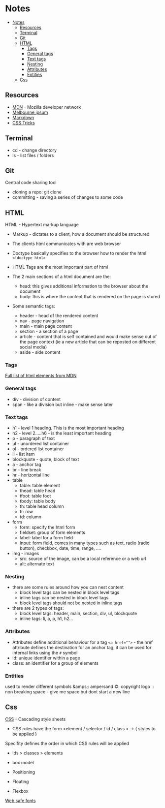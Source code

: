 # Notes

<!-- TOC depthFrom:1 depthTo:6 withLinks:1 updateOnSave:1 orderedList:0 -->

- [Notes](#notes)
	- [Resources](#resources)
	- [Terminal](#terminal)
	- [Git](#git)
	- [HTML](#html)
		- [Tags](#tags)
		- [General tags](#general-tags)
		- [Text tags](#text-tags)
		- [Nesting](#nesting)
		- [Attributes](#attributes)
		- [Entities](#entities)
	- [Css](#css)

<!-- /TOC -->

## Resources
* [MDN](https://developer.mozilla.org/en-US/) - Mozilla developer network
* [Melbourne ipsum](http://www.melbourneipsum.com.au/)
* [Markdown](https://daringfireball.net/projects/markdown/)
* [CSS Tricks](https://css-tricks.com/snippets/css/using-font-face/)

## Terminal
* cd - change directory
* ls - list files / folders

## Git
Central code sharing tool

* cloning a repo: git clone <repository-name>
* committing - saving a series of changes to some code

## HTML
HTML - Hypertext markup language
* Markup - dictates to a client, how a document should be structured
* The clients html communicates with are web browser
* Doctype basically specifies to the browser how to render the html `<!doctype html>`
* HTML Tags are the most important part of html
* The 2 main sections of a html document are the:
  - head: this gives additional information to the browser about the document
  - body: this is where the content that is rendered on the page is stored

* Some semantic tags:
  - header - head of the rendered content
  - nav - page navigation
  - main - main page content
  - section - a section of a page
  - article - content that is self contained and would make sense out of the page context (ie a new article that can be reposted on different social media)
  - aside - side content

### Tags
[Full list of html elements from MDN](https://developer.mozilla.org/en/docs/Web/HTML/Element)

### General tags
* div - division of content
* span - like a division but inline - make sense later

### Text tags
* h1 - level 1 heading. This is the most important heading
* h2 - level 2.....h6 - is the least important heading
* p - paragraph of text
* ul - unordered list container
* ol - ordered list container
* li - list item
* blockquote - quote, block of text
* a - anchor tag
* br - line break
* hr - horizontal line
* table
  - table: table element
  - thead: table head
  - tfoot: table foot
  - tbody: table body
  - th: table head column
  - tr: row
  - td: column
* form
  - form: specify the html form
  - fieldset: group of form elements
  - label: label for a form field
  - input: form field, comes in many types such as text, radio (radio button), checkbox, date, time, range, ....
* img - images
  - src: source of the image, can be a local reference or a web url
  - alt: alternate text


### Nesting
* there are some rules around how you can nest content
  - block level tags can be nested in block level tags
  - inline tags can be nested in block level tags
  - block level tags should not be nested in inline tags
* there are 2 types of tags:
  - block level tags: header, main, section, div, ul, blockquote
  - inline tags: li, a, p, h1, h2...

### Attributes
* Attributes define additional behaviour for a tag
`<a href="">` - the href attribute defines the destination for an anchor tag, it can be used for internal links using the `#` symbol
* id: unique identifier within a page
* class: an identifier for a group of elements

### Entities
used to render different symbols
&amps;: ampersand
&copy;: copyright logo
&nbsp;: non breaking space - give me space but dont start a new line

## Css
[CSS](https://developer.mozilla.org/en-US/docs/Web/CSS/Reference) - Cascading style sheets

* CSS rules have the form <element / selector / id / class > ->  { styles to be applied }

Specifity defines the order in which CSS rules will be applied
* ids > classes > elements

* box model
* Positioning
* Floating
* Flexbox

[Web safe fonts](https://developer.mozilla.org/en/docs/Web/CSS/font-family)
